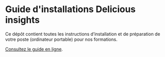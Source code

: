 # Guide d'installations Delicious insights

Ce dépôt contient toutes les instructions d’installation et de préparation de votre poste (ordinateur portable) pour nos formations.

[Consultez le guide en ligne](https://installations.delicious-insights.com).
